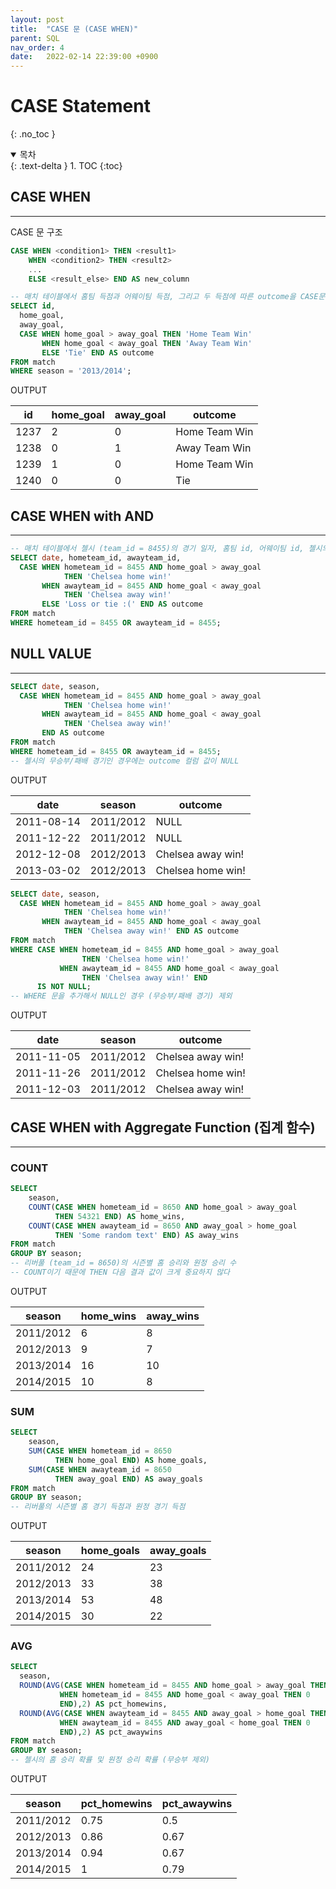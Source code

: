 ```yaml
---
layout: post
title:  "CASE 문 (CASE WHEN)"
parent: SQL
nav_order: 4
date:   2022-02-14 22:39:00 +0900
---
```

# CASE Statement
{: .no_toc }

<details open markdown="block">
  <summary>
    목차
  </summary>
  {: .text-delta }
1. TOC
{:toc}
</details>

## CASE WHEN
---
CASE 문 구조
```sql
CASE WHEN <condition1> THEN <result1>
    WHEN <condition2> THEN <result2>
    ...
    ELSE <result_else> END AS new_column
```

```sql
-- 매치 테이블에서 홈팀 득점과 어웨이팀 득점, 그리고 두 득점에 따른 outcome을 CASE문을 활용하여 추출
SELECT id,
  home_goal,
  away_goal,
  CASE WHEN home_goal > away_goal THEN 'Home Team Win'
       WHEN home_goal < away_goal THEN 'Away Team Win'
       ELSE 'Tie' END AS outcome
FROM match
WHERE season = '2013/2014';
```

OUTPUT

|id|home_goal|away_goal|outcome|
|---|---|---|---|
|1237|2 |0 |Home Team Win| 
|1238|0 |1 |Away Team Win| 
|1239|1 |0 |Home Team Win| 
|1240|0 |0 |Tie |

## CASE WHEN with AND
---
```sql
-- 매치 테이블에서 첼시 (team_id = 8455)의 경기 일자, 홈팀 id, 어웨이팀 id, 첼시의 승 여부를 CASE문으로 추출
SELECT date, hometeam_id, awayteam_id,
  CASE WHEN hometeam_id = 8455 AND home_goal > away_goal
            THEN 'Chelsea home win!'
       WHEN awayteam_id = 8455 AND home_goal < away_goal
            THEN 'Chelsea away win!'
       ELSE 'Loss or tie :(' END AS outcome
FROM match
WHERE hometeam_id = 8455 OR awayteam_id = 8455;
```

## NULL VALUE
---
```sql
SELECT date, season,
  CASE WHEN hometeam_id = 8455 AND home_goal > away_goal
            THEN 'Chelsea home win!'
       WHEN awayteam_id = 8455 AND home_goal < away_goal
            THEN 'Chelsea away win!'
       END AS outcome
FROM match
WHERE hometeam_id = 8455 OR awayteam_id = 8455;
-- 첼시의 무승부/패배 경기인 경우에는 outcome 컬럼 값이 NULL
```

OUTPUT

| date       | season    | outcome           |
|------------|-----------|-------------------|
| 2011-08-14 | 2011/2012 | NULL              |
| 2011-12-22 | 2011/2012 | NULL              |
| 2012-12-08 | 2012/2013 | Chelsea away win! |
| 2013-03-02 | 2012/2013 | Chelsea home win! |

```sql
SELECT date, season,
  CASE WHEN hometeam_id = 8455 AND home_goal > away_goal
            THEN 'Chelsea home win!'
       WHEN awayteam_id = 8455 AND home_goal < away_goal
            THEN 'Chelsea away win!' END AS outcome
FROM match
WHERE CASE WHEN hometeam_id = 8455 AND home_goal > away_goal
                THEN 'Chelsea home win!'
           WHEN awayteam_id = 8455 AND home_goal < away_goal
                THEN 'Chelsea away win!' END 
      IS NOT NULL;
-- WHERE 문을 추가해서 NULL인 경우 (무승부/패배 경기) 제외
```

OUTPUT

| date       | season    | outcome           |
|------------|-----------|-------------------|
| 2011-11-05 | 2011/2012 | Chelsea away win! |
| 2011-11-26 | 2011/2012 | Chelsea home win! |
| 2011-12-03 | 2011/2012 | Chelsea away win! |

## CASE WHEN with Aggregate Function (집계 함수)
---
### COUNT
```sql
SELECT
    season,
    COUNT(CASE WHEN hometeam_id = 8650 AND home_goal > away_goal
          THEN 54321 END) AS home_wins,
    COUNT(CASE WHEN awayteam_id = 8650 AND away_goal > home_goal
          THEN 'Some random text' END) AS away_wins
FROM match
GROUP BY season;
-- 리버풀 (team_id = 8650)의 시즌별 홈 승리와 원정 승리 수
-- COUNT이기 때문에 THEN 다음 결과 값이 크게 중요하지 않다
```

OUTPUT

| season    | home_wins | away_wins |
|-----------|-----------|-----------|
 | 2011/2012 | 6 |8|
| 2012/2013 | 9|7|
| 2013/2014 | 16|10|
| 2014/2015 | 10|8|

### SUM
```sql
SELECT
    season,
    SUM(CASE WHEN hometeam_id = 8650
          THEN home_goal END) AS home_goals,
    SUM(CASE WHEN awayteam_id = 8650
          THEN away_goal END) AS away_goals
FROM match
GROUP BY season;
-- 리버풀의 시즌별 홈 경기 득점과 원정 경기 득점
```

OUTPUT

|season|home_goals|away_goals|
|---|---|---|
 | 2011/2012 | 24|23 |
| 2012/2013 | 33 |38 |
| 2013/2014 | 53 |48 |
| 2014/2015 | 30|22 |

### AVG
```sql
SELECT
  season,
  ROUND(AVG(CASE WHEN hometeam_id = 8455 AND home_goal > away_goal THEN 1
           WHEN hometeam_id = 8455 AND home_goal < away_goal THEN 0
           END),2) AS pct_homewins,
  ROUND(AVG(CASE WHEN awayteam_id = 8455 AND away_goal > home_goal THEN 1
           WHEN awayteam_id = 8455 AND away_goal < home_goal THEN 0
           END),2) AS pct_awaywins
FROM match
GROUP BY season;
-- 첼시의 홈 승리 확률 및 원정 승리 확률 (무승부 제외)
```

OUTPUT

| season    | pct_homewins     | pct_awaywins     |
|-----------|------------------|------------------|
 | 2011/2012 | 0.75|0.5 | 
| 2012/2013 | 0.86|0.67 | 
| 2013/2014 | 0.94|0.67 | 
| 2014/2015 | 1|0.79 |
